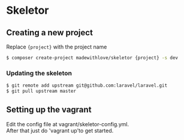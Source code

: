 # Skeletor

## Creating a new project

Replace `{project}` with the project name

```bash
$ composer create-project madewithlove/skeletor {project} -s dev
```

### Updating the skeleton

```bash
$ git remote add upstream git@github.com:laravel/laravel.git
$ git pull upstream master
```

## Setting up the vagrant

Edit the config file at vagrant/skeletor-config.yml.  
After that just do 'vagrant up'to get started.